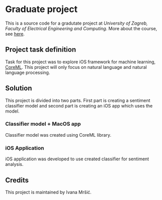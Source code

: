 # Graduate project

This is a source code for a gradutate project at *University of Zagreb, Faculty of Electrical Engineering and Computing*. More about the course, see [here](https://www.fer.unizg.hr/en/course/pro).

## Project task definition 

Task for this project was to explore iOS framework for machine learning,  [CoreML](https://developer.apple.com/documentation/coreml). This project will only focus on natural language and natural language processing.

## Solution

This project is divided into two parts. First part is creating a sentiment classifier model and second part is creating an iOS app which uses the model.

### Classifier model + MacOS app

Classifier model was created using CoreML library.

### iOS Application

iOS application was developed to use created classifier for sentiment analysis.

## Credits

This project is maintained by Ivana Mršić.